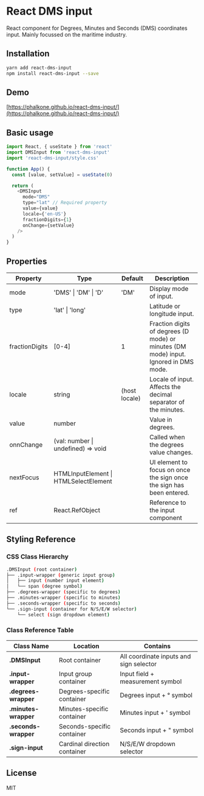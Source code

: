 # React DMS input

React component for Degrees, Minutes and Seconds (DMS) coordinates input. Mainly focussed on the maritime industry.

## Installation

```sh
yarn add react-dms-input
npm install react-dms-input --save
```

## Demo

[https://phalkone.github.io/react-dms-input/](https://phalkone.github.io/react-dms-input/)

## Basic usage

```javascript
import React, { useState } from 'react'
import DMSInput from 'react-dms-input'
import 'react-dms-input/style.css'

function App() {
  const [value, setValue] = useState(0)

  return (
    <DMSInput
      mode="DMS"
      type="lat" // Required property
      value={value}
      locale={'en-US'}
      fractionDigits={1}
      onChange={setValue}
    />
  )
}
```

## Properties

| Property       | Type                                  | Default       | Description                                                                          |
| -------------- | ------------------------------------- | ------------- | ------------------------------------------------------------------------------------ |
| mode           | 'DMS' \| 'DM' \| 'D'                  | 'DM'          | Display mode of input.                                                               |
| type           | 'lat' \| 'long'                       |               | Latitude or longitude input.                                                         |
| fractionDigits | [0-4]                                 | 1             | Fraction digits of degrees (D mode) or minutes (DM mode) input. Ignored in DMS mode. |
| locale         | string                                | (host locale) | Locale of input. Affects the decimal separator of the minutes.                       |
| value          | number                                |               | Value in degrees.                                                                    |
| onnChange      | (val: number \| undefined) => void    |               | Called when the degrees value changes.                                               |
| nextFocus      | HTMLInputElement \| HTMLSelectElement |               | UI element to focus on once the sign once the sign has been entered.                 |
| ref            | React.RefObject                       |               | Reference to the input component                                                     |

## Styling Reference

### CSS Class Hierarchy

```bash
.DMSInput (root container)
├── .input-wrapper (generic input group)
│   ├── input (number input element)
│   └── span (degree symbol)
├── .degrees-wrapper (specific to degrees)
├── .minutes-wrapper (specific to minutes)
├── .seconds-wrapper (specific to seconds)
└── .sign-input (container for N/S/E/W selector)
    └── select (sign dropdown element)
```

### Class Reference Table

| Class Name           | Location                     | Contains                                |
| -------------------- | ---------------------------- | --------------------------------------- |
| **.DMSInput**        | Root container               | All coordinate inputs and sign selector |
| **.input-wrapper**   | Input group container        | Input field + measurement symbol        |
| **.degrees-wrapper** | Degrees-specific container   | Degrees input + ° symbol                |
| **.minutes-wrapper** | Minutes-specific container   | Minutes input + ' symbol                |
| **.seconds-wrapper** | Seconds-specific container   | Seconds input + " symbol                |
| **.sign-input**      | Cardinal direction container | N/S/E/W dropdown selector               |

## License

MIT
